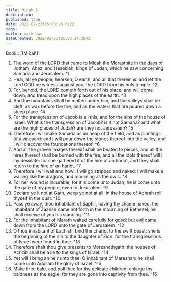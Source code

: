 ```yaml
---
title: Micah_1
description: 
published: true
date: 2022-02-23T05:03:26.012Z
tags: 
editor: markdown
dateCreated: 2022-02-23T05:03:24.204Z
---
```


 Book:: [[Micah]]
 1. The word of the LORD that came to Micah the Morasthite in the days of Jotham, Ahaz, and Hezekiah, kings of Judah, which he saw concerning Samaria and Jerusalem. ^1
 2. Hear, all ye people; hearken, O earth, and all that therein is: and let the Lord GOD be witness against you, the LORD from his holy temple. ^2
 3. For, behold, the LORD cometh forth out of his place, and will come down, and tread upon the high places of the earth. ^3
 4. And the mountains shall be molten under him, and the valleys shall be cleft, as wax before the fire, and as the waters that are poured down a steep place. ^4
 5. For the transgression of Jacob is all this, and for the sins of the house of Israel. What is the transgression of Jacob? is it not Samaria? and what are the high places of Judah? are they not Jerusalem? ^5
 6. Therefore I will make Samaria as an heap of the field, and as plantings of a vineyard: and I will pour down the stones thereof into the valley, and I will discover the foundations thereof. ^6
 7. And all the graven images thereof shall be beaten to pieces, and all the hires thereof shall be burned with the fire, and all the idols thereof will I lay desolate: for she gathered it of the hire of an harlot, and they shall return to the hire of an harlot. ^7
 8. Therefore I will wail and howl, I will go stripped and naked: I will make a wailing like the dragons, and mourning as the owls. ^8
 9. For her wound is incurable; for it is come unto Judah; he is come unto the gate of my people, even to Jerusalem. ^9
 10. Declare ye it not at Gath, weep ye not at all: in the house of Aphrah roll thyself in the dust. ^10
 11. Pass ye away, thou inhabitant of Saphir, having thy shame naked: the inhabitant of Zaanan came not forth in the mourning of Bethezel; he shall receive of you his standing. ^11
 12. For the inhabitant of Maroth waited carefully for good: but evil came down from the LORD unto the gate of Jerusalem. ^12
 13. O thou inhabitant of Lachish, bind the chariot to the swift beast: she is the beginning of the sin to the daughter of Zion: for the transgressions of Israel were found in thee. ^13
 14. Therefore shalt thou give presents to Moreshethgath: the houses of Achzib shall be a lie to the kings of Israel. ^14
 15. Yet will I bring an heir unto thee, O inhabitant of Mareshah: he shall come unto Adullam the glory of Israel. ^15
 16. Make thee bald, and poll thee for thy delicate children; enlarge thy baldness as the eagle; for they are gone into captivity from thee. ^16
